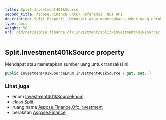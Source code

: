 ```yaml
---
title: Split.Investment401kSource
second_title: Aspose.Finance untuk Referensi .NET API
description: Split Properti. Mendapat atau menetapkan sumber uang untuk transaksi ini.
type: docs
weight: 50
url: /id/net/aspose.finance.ofx.investment/split/investment401ksource/
---
```

## Split.Investment401kSource property

Mendapat atau menetapkan sumber uang untuk transaksi ini.

```csharp
public Investment401kSourceEnum Investment401kSource { get; set; }
```

### Lihat juga

* enum [Investment401kSourceEnum](../../../aspose.finance.ofx/investment401ksourceenum/)
* class [Split](../)
* ruang nama [Aspose.Finance.Ofx.Investment](../../split/)
* perakitan [Aspose.Finance](../../../)


